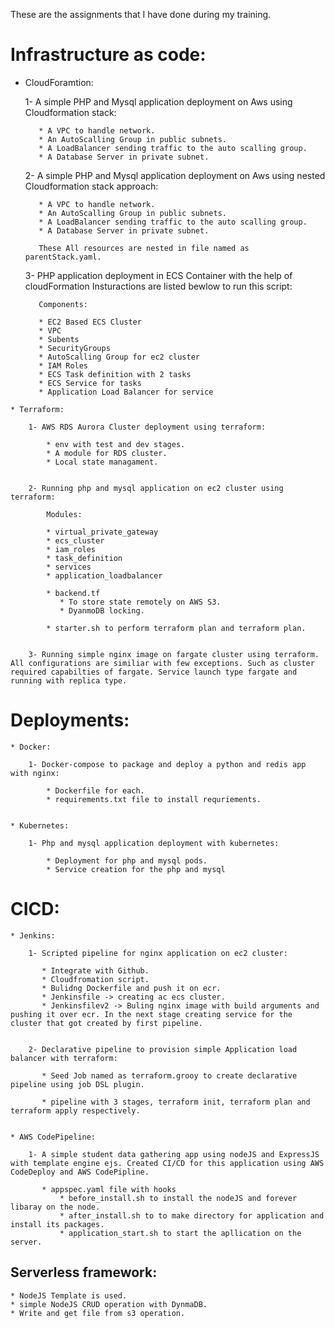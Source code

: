 These are the assignments that I have done during my training.

# Infrastructure as code:
    
   * CloudForamtion:

        1-  A simple PHP and Mysql application deployment on Aws using Cloudformation stack:

            * A VPC to handle network.
            * An AutoScalling Group in public subnets.
            * A LoadBalancer sending traffic to the auto scalling group.
            * A Database Server in private subnet.

        2-  A simple PHP and Mysql application deployment on Aws using nested Cloudformation stack approach:

            * A VPC to handle network.
            * An AutoScalling Group in public subnets.
            * A LoadBalancer sending traffic to the auto scalling group.
            * A Database Server in private subnet.

            These All resources are nested in file named as parentStack.yaml.


        3- PHP application deployment in ECS Container with the help of cloudFormation
        Insturactions are listed bewlow to run this script:

            Components:

            * EC2 Based ECS Cluster
            * VPC
            * Subents
            * SecurityGroups 
            * AutoScalling Group for ec2 cluster
            * IAM Roles
            * ECS Task definition with 2 tasks
            * ECS Service for tasks
            * Application Load Balancer for service 


    * Terraform:
            
        1- AWS RDS Aurora Cluster deployment using terraform:

            * env with test and dev stages.
            * A module for RDS cluster.
            * Local state managament.


        2- Running php and mysql application on ec2 cluster using terraform:

            Modules:

            * virtual_private_gateway
            * ecs_cluster
            * iam_roles
            * task_definition
            * services
            * application_loadbalancer 

            * backend.tf
               * To store state remotely on AWS S3. 
               * DyanmoDB locking. 

            * starter.sh to perform terraform plan and terraform plan.


        3- Running simple nginx image on fargate cluster using terraform. All configurations are similiar with few exceptions. Such as cluster required capabilties of fargate. Service launch type fargate and running with replica type.


# Deployments:

    * Docker:

        1- Docker-compose to package and deploy a python and redis app with nginx:

            * Dockerfile for each.
            * requirements.txt file to install requriements.


    * Kubernetes:

        1- Php and mysql application deployment with kubernetes:

            * Deployment for php and mysql pods.
            * Service creation for the php and mysql


# CICD:

    * Jenkins:
       
        1- Scripted pipeline for nginx application on ec2 cluster:
           
           * Integrate with Github.
           * Cloudfromation script. 
           * Bulidng Dockerfile and push it on ecr.  
           * Jenkinsfile -> creating ac ecs cluster.
           * Jenkinsfilev2 -> Buling nginx image with build arguments and pushing it over ecr. In the next stage creating service for the cluster that got created by first pipeline.


        2- Declarative pipeline to provision simple Application load balancer with terraform:

           * Seed Job named as terraform.grooy to create declarative pipeline using job DSL plugin.

           * pipeline with 3 stages, terraform init, terraform plan and terraform apply respectively.
         

    * AWS CodePipeline:

        1- A simple student data gathering app using nodeJS and ExpressJS with template engine ejs. Created CI/CD for this application using AWS CodeDeploy and AWS CodePipline.  

           * appspec.yaml file with hooks     
               * before_install.sh to install the nodeJS and forever libaray on the node.
               * after_install.sh to to make directory for application and install its packages.
               * application_start.sh to start the apllication on the server.



## Serverless framework:
    
    * NodeJS Template is used.
    * simple NodeJS CRUD operation with DynmaDB.
    * Write and get file from s3 operation.